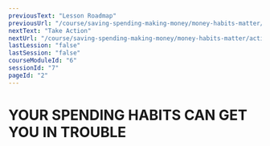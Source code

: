 ```yaml
---
previousText: "Lesson Roadmap"
previousUrl: "/course/saving-spending-making-money/money-habits-matter/roadmap"
nextText: "Take Action"
nextUrl: "/course/saving-spending-making-money/money-habits-matter/activities"
lastLession: "false"
lastSession: "false"
courseModuleId: "6"
sessionId: "7"
pageId: "2"
---
```



# YOUR SPENDING HABITS CAN GET YOU IN TROUBLE
<sparkle-video-player src="./animation/m2l2.mp4" />
